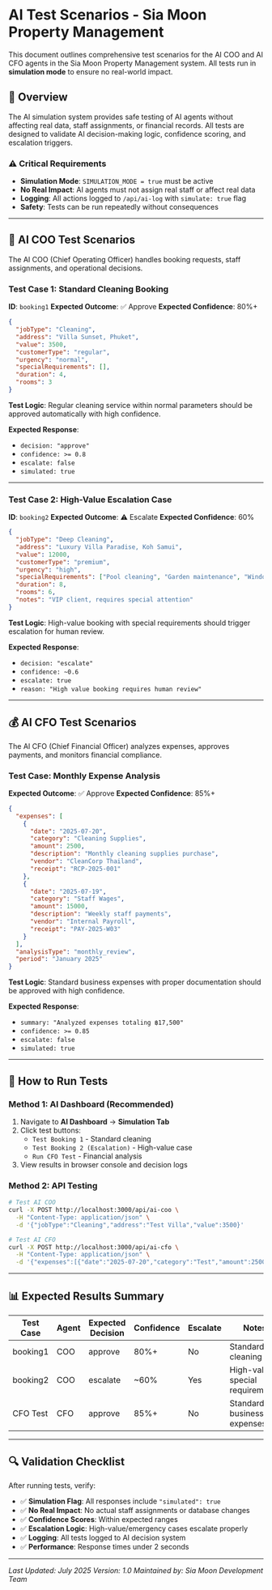 # AI Test Scenarios - Sia Moon Property Management

This document outlines comprehensive test scenarios for the AI COO and AI CFO agents in the Sia Moon Property Management system. All tests run in **simulation mode** to ensure no real-world impact.

## 🧪 Overview

The AI simulation system provides safe testing of AI agents without affecting real data, staff assignments, or financial records. All tests are designed to validate AI decision-making logic, confidence scoring, and escalation triggers.

### ⚠️ Critical Requirements

- **Simulation Mode**: `SIMULATION_MODE = true` must be active
- **No Real Impact**: AI agents must not assign real staff or affect real data
- **Logging**: All actions logged to `/api/ai-log` with `simulate: true` flag
- **Safety**: Tests can be run repeatedly without consequences

---

## 🏢 AI COO Test Scenarios

The AI COO (Chief Operating Officer) handles booking requests, staff assignments, and operational decisions.

### Test Case 1: Standard Cleaning Booking
**ID**: `booking1`
**Expected Outcome**: ✅ Approve
**Expected Confidence**: 80%+

```json
{
  "jobType": "Cleaning",
  "address": "Villa Sunset, Phuket",
  "value": 3500,
  "customerType": "regular",
  "urgency": "normal",
  "specialRequirements": [],
  "duration": 4,
  "rooms": 3
}
```

**Test Logic**: Regular cleaning service within normal parameters should be approved automatically with high confidence.

**Expected Response**:
- `decision: "approve"`
- `confidence: >= 0.8`
- `escalate: false`
- `simulated: true`

---

### Test Case 2: High-Value Escalation Case
**ID**: `booking2`
**Expected Outcome**: ⚠️ Escalate
**Expected Confidence**: 60%

```json
{
  "jobType": "Deep Cleaning",
  "address": "Luxury Villa Paradise, Koh Samui",
  "value": 12000,
  "customerType": "premium",
  "urgency": "high",
  "specialRequirements": ["Pool cleaning", "Garden maintenance", "Window cleaning"],
  "duration": 8,
  "rooms": 6,
  "notes": "VIP client, requires special attention"
}
```

**Test Logic**: High-value booking with special requirements should trigger escalation for human review.

**Expected Response**:
- `decision: "escalate"`
- `confidence: ~0.6`
- `escalate: true`
- `reason: "High value booking requires human review"`

---

## 💰 AI CFO Test Scenarios

The AI CFO (Chief Financial Officer) analyzes expenses, approves payments, and monitors financial compliance.

### Test Case: Monthly Expense Analysis
**Expected Outcome**: ✅ Approve
**Expected Confidence**: 85%+

```json
{
  "expenses": [
    {
      "date": "2025-07-20",
      "category": "Cleaning Supplies",
      "amount": 2500,
      "description": "Monthly cleaning supplies purchase",
      "vendor": "CleanCorp Thailand",
      "receipt": "RCP-2025-001"
    },
    {
      "date": "2025-07-19",
      "category": "Staff Wages",
      "amount": 15000,
      "description": "Weekly staff payments",
      "vendor": "Internal Payroll",
      "receipt": "PAY-2025-W03"
    }
  ],
  "analysisType": "monthly_review",
  "period": "January 2025"
}
```

**Test Logic**: Standard business expenses with proper documentation should be approved with high confidence.

**Expected Response**:
- `summary: "Analyzed expenses totaling ฿17,500"`
- `confidence: >= 0.85`
- `escalate: false`
- `simulated: true`

---

## 🚀 How to Run Tests

### Method 1: AI Dashboard (Recommended)
1. Navigate to **AI Dashboard** → **Simulation Tab**
2. Click test buttons:
   - `Test Booking 1` - Standard cleaning
   - `Test Booking 2 (Escalation)` - High-value case
   - `Run CFO Test` - Financial analysis
3. View results in browser console and decision logs

### Method 2: API Testing
```bash
# Test AI COO
curl -X POST http://localhost:3000/api/ai-coo \
  -H "Content-Type: application/json" \
  -d '{"jobType":"Cleaning","address":"Test Villa","value":3500}'

# Test AI CFO
curl -X POST http://localhost:3000/api/ai-cfo \
  -H "Content-Type: application/json" \
  -d '{"expenses":[{"date":"2025-07-20","category":"Test","amount":2500}]}'
```

---

## 📊 Expected Results Summary

| Test Case | Agent | Expected Decision | Confidence | Escalate | Notes |
|-----------|-------|------------------|------------|----------|-------|
| booking1 | COO | approve | 80%+ | No | Standard cleaning |
| booking2 | COO | escalate | ~60% | Yes | High-value, special requirements |
| CFO Test | CFO | approve | 85%+ | No | Standard business expenses |

---

## 🔍 Validation Checklist

After running tests, verify:

- ✅ **Simulation Flag**: All responses include `"simulated": true`
- ✅ **No Real Impact**: No actual staff assignments or database changes
- ✅ **Confidence Scores**: Within expected ranges
- ✅ **Escalation Logic**: High-value/emergency cases escalate properly
- ✅ **Logging**: All tests logged to AI decision system
- ✅ **Performance**: Response times under 2 seconds

---

*Last Updated: July 2025*
*Version: 1.0*
*Maintained by: Sia Moon Development Team*
